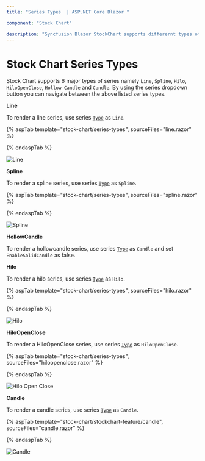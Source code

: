 ```yaml
---
title: "Series Types  | ASP.NET Core Blazor "

component: "Stock Chart"

description: "Syncfusion Blazor StockChart supports differernt types of series and also supports customizations for each type of StockChart."
---
```


# Stock Chart Series Types

Stock Chart supports 6 major types of series namely `Line`, `Spline`, `Hilo`, `HiloOpenClose`, `Hollow Candle` and `Candle`. By using the series dropdown button you can navigate between the above listed series types.

<!-- markdownlint-disable MD036 -->

**Line**

To render a line series, use series [`Type`](https://help.syncfusion.com/cr/blazor/Syncfusion.Blazor.Charts.StockChartSeries.html#Syncfusion_Blazor_Charts_StockChartSeries_Type) as `Line`.

{% aspTab template="stock-chart/series-types", sourceFiles="line.razor" %}

{% endaspTab %}

![Line](images/series-types/line.png)

**Spline**

To render a spline series, use series [`Type`](https://help.syncfusion.com/cr/blazor/Syncfusion.Blazor.Charts.StockChartSeries.html#Syncfusion_Blazor_Charts_StockChartSeries_Type) as `Spline`.

{% aspTab template="stock-chart/series-types", sourceFiles="spline.razor" %}

{% endaspTab %}

![Spline](images/series-types/spline.png)

**HollowCandle**

To render a hollowcandle series, use series [`Type`](https://help.syncfusion.com/cr/blazor/Syncfusion.Blazor.Charts.StockChartSeries.html#Syncfusion_Blazor_Charts_StockChartSeries_Type) as `Candle` and set `EnableSolidCandle` as false.

**Hilo**

To render a hilo series, use series [`Type`](https://help.syncfusion.com/cr/blazor/Syncfusion.Blazor.Charts.StockChartSeries.html#Syncfusion_Blazor_Charts_StockChartSeries_Type) as `Hilo`.

{% aspTab template="stock-chart/series-types", sourceFiles="hilo.razor" %}

{% endaspTab %}

![Hilo](images/series-types/hilo.png)

**HiloOpenClose**

To render a HiloOpenClose series, use series [`Type`](https://help.syncfusion.com/cr/blazor/Syncfusion.Blazor.Charts.StockChartSeries.html#Syncfusion_Blazor_Charts_StockChartSeries_Type) as `HiloOpenClose`.

{% aspTab template="stock-chart/series-types", sourceFiles="hiloopenclose.razor" %}

{% endaspTab %}

![Hilo Open Close](images/series-types/hiloopenclose.png)

**Candle**

To render a candle series, use series [`Type`](https://help.syncfusion.com/cr/blazor/Syncfusion.Blazor.Charts.StockChartSeries.html#Syncfusion_Blazor_Charts_StockChartSeries_Type) as `Candle`.

{% aspTab template="stock-chart/stockchart-feature/candle", sourceFiles="candle.razor" %}

{% endaspTab %}

![Candle](images/common/candle.png)
